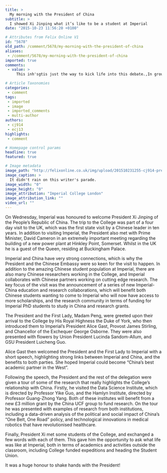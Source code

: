 ```yaml
---
title: >
  My morning with the President of China
subtitle: >
  I showed Xi Jinping what it’s like to be a student at Imperial
date: "2015-10-23 11:56:20 +0100"

# Attributes from Felix Online V1
id: "5678"
old_path: /comment/5678/my-morning-with-the-president-of-china
aliases:
 - /comment/5678/my-morning-with-the-president-of-china
imported: true
comments:
 - value: >
     This inh'sgtis just the way to kick life into this debate.,In group F strategies Italy, Paraguay, New Zealand, and Slovakia. Statistically Jacobs and Ward do what Westbrook gets done alone, although Jacobs can be a lot tougher to lower. The success will earn them international accolades. <br>fifa 16 hack http://creditsfut.com/,Many thanks, this website is really beneficial <br>fifa 17 http://bkjyden.dk/vanilla/discussion/7902/neverwinter-gold-dragon-of-many-many-effective

# Article Taxonomies
categories:
 - comment
tags:
 - imported
 - image
 - imported_comments
 - multi-author
authors:
 - cj914
 - ecj13
highlights:
 - comment

# Homepage control params
headline: true
featured: true

# Image metadata
image_path: "http://felixonline.co.uk/img/upload/201510231255-cj914-president.jpg"
image_caption: >
  It didn't rain on this writer's parade.
image_width: "0"
image_height: "0"
image_attribution: "Imperial College London"
image_attribution_link: ""
video_url: ""
---
```


On Wednesday, Imperial was honoured to welcome President Xi Jinping of the People’s Republic of China. The trip to the College was part of a four day visit to the UK, which was the first state visit by a Chinese leader in ten years. In addition to visiting Imperial, the President also met with Prime Minister, David Cameron in an extremely important meeting regarding the building of a new power plant at Hinkley Point, Somerset. Whilst in the UK he is a guest of the Queen, residing at Buckingham Palace.

Imperial and China have very strong connections, which is why the President and the Chinese Embassy were so keen for the visit to happen. In addition to the amazing Chinese student population at Imperial, there are also many Chinese researchers working in the College, and Imperial collaborates with Chinese partners working on cutting edge research. The key focus of the visit was the announcement of a series of new Imperial-China education and research collaborations, which will benefit both Chinese students wanting to come to Imperial who will now have access to more scholarships, and the research community in terms of funding for Imperial PhD students to study in China and research grants.

The President and the First Lady, Madam Peng, were greeted upon their arrival to the College by His Royal Highness the Duke of York, who then introduced them to Imperial’s President Alice Gast, Provost James Stirling, and Chancellor of the Exchequer George Osborne. They were also presented with flowers by Union President Lucinda Sandom-Allum, and GSU President Luicheng Guo.

Alice Gast then welcomed the President and the First Lady to Imperial with a short speech, highlighting strong links between Imperial and China, and the benefits to both parties. She hoped Imperial could become “China’s best academic partner in the West”.

Following the speech, the President and the rest of the delegation were given a tour of some of the research that really highlights the College’s relationship with China. Firstly, he visited the Data Science Institute, which is directed by Professor Yike Guo, and the Hamlyn Institute, directed by Professor Guang-Zhong Yang. Both of these institutes will benefit from a new £3 million grant by the China UCF group to fund research. On the tour he was presented with examples of research from both institutions, including a data-driven analysis of the political and social impact of China’s “One Belt, One Road” policy, and technological innovations in medical robotics that have revolutionised healthcare.

Finally, President Xi met some students of the College, and exchanged a few words with each of them. This gave him the opportunity to ask what life was like at Imperial, both in terms of academics and activities outside the classroom, including College funded expeditions and heading the Student Union.

It was a huge honour to shake hands with the President!
